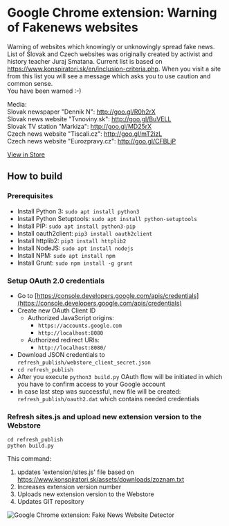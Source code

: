 # Google Chrome extension: Warning of Fakenews websites

Warning of websites which knowingly or unknowingly spread fake news. List of Slovak and Czech websites was originally created by activist and history teacher Juraj Smatana. Current list is based on https://www.konspiratori.sk/en/inclusion-criteria.php.
When you visit a site from this list you will see a message which asks you to use caution and common sense.  
You have been warned :-)

Media:  
Slovak newspaper "Dennik N": http://goo.gl/R0h2rX  
Slovak news website "Tvnoviny.sk": http://goo.gl/BuVELL  
Slovak TV station "Markiza": http://goo.gl/MD25rX  
Czech news website "Tiscali.cz": http://goo.gl/mT2izL  
Czech news website "Eurozpravy.cz": http://goo.gl/CFBLjP  

[View in Store](https://chrome.google.com/webstore/detail/detektor-dezinforma%C4%8Dn%C3%BDch/ajfhmidimnkpbhnkcckllicmhhdipmoo?hl=en)  

## How to build

### Prerequisites

- Install Python 3: `sudo apt install python3`
- Install Python Setuptools: `sudo apt install python-setuptools`
- Install PIP: `sudo apt install python3-pip`
- Install oauth2client: `pip3 install oauth2client`
- Install httplib2: `pip3 install httplib2`
- Install NodeJS: `sudo apt install nodejs`
- Install NPM: `sudo apt install npm`
- Install Grunt: `sudo npm install -g grunt`

### Setup OAuth 2.0 credentials

- Go to [https://console.developers.google.com/apis/credentials](https://console.developers.google.com/apis/credentials)
- Create new OAuth Client ID
  - Authorized JavaScript origins: 
    - `https://accounts.google.com`
    - `http://localhost:8080`
  - Authorized redirect URIs:
    - `http://localhost:8080/`
- Download JSON credentials to `refresh_publish/webstore_client_secret.json`
- `cd refresh_publish`
- After you execute `python3 build.py` OAuth flow will be initiated in which you have to confirm access to your Google account
- In case last step was successful, new file will be created: `refresh_publish/oauth2.dat` which contains needed credentials


### Refresh sites.js and upload new extension version to the Webstore
```
cd refresh_publish
python build.py
```
This command:
1. updates 'extension/sites.js' file based on https://www.konspiratori.sk/assets/downloads/zoznam.txt
2. Increases extension version number
3. Uploads new extension version to the Webstore
4. Updates GIT repository 


![Google Chrome extension: Fake News Website Detector](http://radosdesign.github.io/screenshot.jpg)
